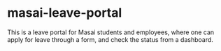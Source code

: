 # masai-leave-portal
This is a leave portal for Masai students and employees, where one can apply for leave through a form, and check the status from a dashboard.
